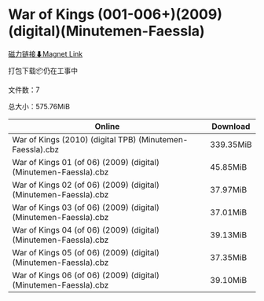 # War of Kings (001-006+)(2009)(digital)(Minutemen-Faessla)

[磁力链接⬇Magnet Link](magnet:?xt=urn:btih:7966cd11115456e851f6c3cc39729b43a2ab9362&dn=War%20of%20Kings%20%28001-006%2B%29%282009%29%28digital%29%28Minutemen-Faessla%29)

打包下载📦仍在工事中

文件数：7

总大小：575.76MiB

Online | Download
--- | ---
War of Kings (2010) (digital TPB) (Minutemen-Faessla).cbz | 339.35MiB
War of Kings 01 (of 06) (2009) (digital) (Minutemen-Faessla).cbz | 45.85MiB
War of Kings 02 (of 06) (2009) (digital) (Minutemen-Faessla).cbz | 37.97MiB
War of Kings 03 (of 06) (2009) (digital) (Minutemen-Faessla).cbz | 37.01MiB
War of Kings 04 (of 06) (2009) (digital) (Minutemen-Faessla).cbz | 39.13MiB
War of Kings 05 (of 06) (2009) (digital) (Minutemen-Faessla).cbz | 37.35MiB
War of Kings 06 (of 06) (2009) (digital) (Minutemen-Faessla).cbz | 39.10MiB